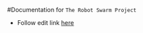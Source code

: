 #Documentation for ```The Robot Swarm Project``` 

- Follow edit link [here](https://www.overleaf.com/3101084hfbdhn)
